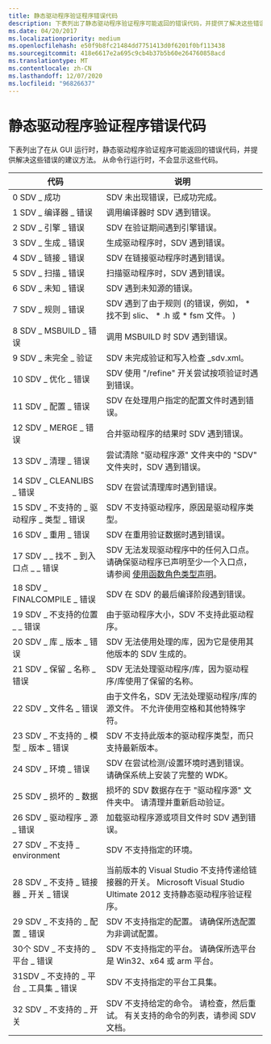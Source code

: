 ```yaml
---
title: 静态驱动程序验证程序错误代码
description: 下表列出了静态驱动程序验证程序可能返回的错误代码，并提供了解决这些错误的建议方法。
ms.date: 04/20/2017
ms.localizationpriority: medium
ms.openlocfilehash: e50f9b8fc21484dd7751413d0f6201f0bf113438
ms.sourcegitcommit: 418e6617e2a695c9cb4b37b5b60e264760858acd
ms.translationtype: MT
ms.contentlocale: zh-CN
ms.lasthandoff: 12/07/2020
ms.locfileid: "96826637"
---
```

# <a name="static-driver-verifier-error-codes"></a>静态驱动程序验证程序错误代码


下表列出了在从 GUI 运行时，静态驱动程序验证程序可能返回的错误代码，并提供解决这些错误的建议方法。  从命令行运行时，不会显示这些代码。

| 代码                                         | 说明                                                                                                                                                                                                    |
|----------------------------------------------|----------------------------------------------------------------------------------------------------------------------------------------------------------------------------------------------------------------|
| 0 SDV \_ 成功                               | SDV 未出现错误，已成功完成。                                                                                                                                                          |
| 1 SDV \_ 编译器 \_ 错误                       | 调用编译器时 SDV 遇到错误。                                                                                                                                                             |
| 2 SDV \_ 引擎 \_ 错误                         | SDV 在验证期间遇到引擎错误。                                                                                                                                                             |
| 3 SDV \_ 生成 \_ 错误                          | 生成驱动程序时，SDV 遇到错误。                                                                                                                                                               |
| 4 SDV \_ 链接 \_ 错误                           | SDV 在链接驱动程序时遇到错误。                                                                                                                                                                |
| 5 SDV \_ 扫描 \_ 错误                           | 扫描驱动程序时，SDV 遇到错误。                                                                                                                                                               |
| 6 SDV \_ 未知 \_ 错误                        | SDV 遇到未知源的错误。                                                                                                                                                                    |
| 7 SDV \_ 规则 \_ 错误                           | SDV 遇到了由于规则 (的错误，例如， \* 找不到 slic、 \* .h 或 \* fsm 文件。 )                                                                                            |
| 8 SDV \_ MSBUILD \_ 错误                        | 调用 MSBUILD 时 SDV 遇到错误。                                                                                                                                                                |
| 9 SDV \_ 未完全 \_ 验证              | SDV 未完成验证和写入检查 \_sdv.xml。                                                                                                                                           |
| 10 SDV \_ 优化 \_ 错误                        | SDV 使用 "/refine" 开关尝试按项验证时遇到错误。                                                                                                              |
| 11 SDV \_ 配置 \_ 错误                        | SDV 在处理用户指定的配置文件时遇到错误。                                                                                                                                    |
| 12 SDV \_ MERGE \_ 错误                         | 合并驱动程序的结果时 SDV 遇到错误。                                                                                                                                                  |
| 13 SDV \_ 清理 \_ 错误                         | 尝试清除 "驱动程序源" 文件夹中的 "SDV" 文件夹时，SDV 遇到错误。                                                                                                                 |
| 14 SDV \_ CLEANLIBS \_ 错误                     | SDV 在尝试清理库时遇到错误。                                                                                                                                                   |
| 15 SDV \_ 不支持的 \_ 驱动程序 \_ 类型 \_ 错误     | SDV 不支持驱动程序，原因是驱动程序类型。                                                                                                                                                            |
| 16 SDV \_ 重用 \_ 错误                         | SDV 在重用验证数据时遇到错误。                                                                                                                                                       |
| 17 SDV \_ \_ 找不 \_ 到入口点 \_ \_ 错误      | SDV 无法发现驱动程序中的任何入口点。 请确保驱动程序已声明至少一个入口点，请参阅 [使用函数角色类型声明](using-function-role-type-declarations.md)。 |
| 18 SDV \_ FINALCOMPILE \_ 错误                  | SDV 在 SDV 的最后编译阶段遇到错误。                                                                                                                                                |
| 19 SDV \_ 不支持的位置 \_ \_ 错误              | 由于驱动程序大小，SDV 不支持此驱动程序。                                                                                                                                                           |
| 20 SDV \_ 库 \_ 版本 \_ 错误              | SDV 无法使用处理的库，因为它是使用其他版本的 SDV 生成的。                                                                                                             |
| 21 SDV \_ 保留 \_ 名称 \_ 错误                | SDV 无法处理驱动程序/库，因为驱动程序/库使用了保留的名称。                                                                                                                |
| 22 SDV \_ 文件名 \_ 错误                      | 由于文件名，SDV 无法处理驱动程序/库的源文件。 不允许使用空格和其他特殊字符。                                                                    |
| 23 SDV \_ 不支持的 \_ 模型 \_ 版本 \_ 错误   | SDV 不支持此版本的驱动程序类型，而只支持最新版本。                                                                                                                            |
| 24 SDV \_ 环境 \_ 错误                   | SDV 在尝试检测/设置环境时遇到错误。 请确保系统上安装了完整的 WDK。                                                                                   |
| 25 SDV \_ 损坏的 \_ 数据                        | 损坏的 SDV 数据存在于 "驱动程序源" 文件夹中。 请清理并重新启动验证。                                                                                                               |
| 26 SDV \_ 驱动程序 \_ 源 \_ 错误               | 加载驱动程序源或项目文件时 SDV 遇到错误。                                                                                                                                      |
| 27 SDV \_ 不支持 \_ environment              | SDV 不支持指定的环境。                                                                                                                                                                |
| 28 SDV \_ 不支持 \_ 链接器 \_ 开关 \_ 错误   | 当前版本的 Visual Studio 不支持传递给链接器的开关。 Microsoft Visual Studio Ultimate 2012 支持静态驱动程序验证程序。                                     |
| 29 SDV \_ 不支持的 \_ 配置 \_ 错误    | SDV 不支持指定的配置。 请确保所选配置为非调试配置。                                                                               |
| 30个 SDV \_ 不支持的 \_ 平台 \_ 错误         | SDV 不支持指定的平台。 请确保所选平台是 Win32、x64 或 arm 平台。                                                                                     |
| 31SDV \_ 不支持的 \_ 平台 \_ 工具集 \_ 错误 | SDV 不支持指定的平台工具集。                                                                                                                                                           |
| 32 SDV \_ 不支持的 \_ 开关                  | SDV 不支持给定的命令。 请检查，然后重试。 有关支持的命令的列表，请参阅 SDV 文档。                                                                                |

 

 

 





